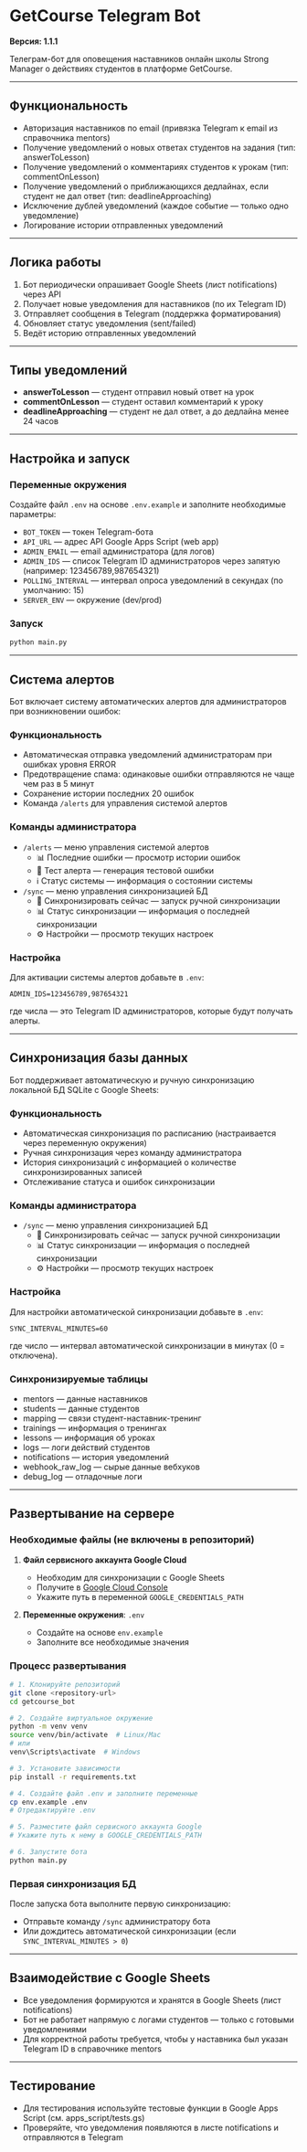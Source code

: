 # GetCourse Telegram Bot

**Версия: 1.1.1**

Телеграм-бот для оповещения наставников онлайн школы Strong Manager о действиях студентов в платформе GetCourse.

---

## Функциональность

- Авторизация наставников по email (привязка Telegram к email из справочника mentors)
- Получение уведомлений о новых ответах студентов на задания (тип: answerToLesson)
- Получение уведомлений о комментариях студентов к урокам (тип: commentOnLesson)
- Получение уведомлений о приближающихся дедлайнах, если студент не дал ответ (тип: deadlineApproaching)
- Исключение дублей уведомлений (каждое событие — только одно уведомление)
- Логирование истории отправленных уведомлений

---

## Логика работы

1. Бот периодически опрашивает Google Sheets (лист notifications) через API
2. Получает новые уведомления для наставников (по их Telegram ID)
3. Отправляет сообщения в Telegram (поддержка форматирования)
4. Обновляет статус уведомления (sent/failed)
5. Ведёт историю отправленных уведомлений

---

## Типы уведомлений

- **answerToLesson** — студент отправил новый ответ на урок
- **commentOnLesson** — студент оставил комментарий к уроку
- **deadlineApproaching** — студент не дал ответ, а до дедлайна менее 24 часов

---

## Настройка и запуск

### Переменные окружения

Создайте файл `.env` на основе `.env.example` и заполните необходимые параметры:

- `BOT_TOKEN` — токен Telegram-бота
- `API_URL` — адрес API Google Apps Script (web app)
- `ADMIN_EMAIL` — email администратора (для логов)
- `ADMIN_IDS` — список Telegram ID администраторов через запятую (например: 123456789,987654321)
- `POLLING_INTERVAL` — интервал опроса уведомлений в секундах (по умолчанию: 15)
- `SERVER_ENV` — окружение (dev/prod)

### Запуск

```bash
python main.py
```

---

## Система алертов

Бот включает систему автоматических алертов для администраторов при возникновении ошибок:

### Функциональность
- Автоматическая отправка уведомлений администраторам при ошибках уровня ERROR
- Предотвращение спама: одинаковые ошибки отправляются не чаще чем раз в 5 минут
- Сохранение истории последних 20 ошибок
- Команда `/alerts` для управления системой алертов

### Команды администратора
- `/alerts` — меню управления системой алертов
  - 📊 Последние ошибки — просмотр истории ошибок
  - 🔔 Тест алерта — генерация тестовой ошибки
  - ℹ️ Статус системы — информация о состоянии системы
- `/sync` — меню управления синхронизацией БД
  - 🔄 Синхронизировать сейчас — запуск ручной синхронизации
  - 📊 Статус синхронизации — информация о последней синхронизации
  - ⚙️ Настройки — просмотр текущих настроек

### Настройка
Для активации системы алертов добавьте в `.env`:
```
ADMIN_IDS=123456789,987654321
```
где числа — это Telegram ID администраторов, которые будут получать алерты.

---

## Синхронизация базы данных

Бот поддерживает автоматическую и ручную синхронизацию локальной БД SQLite с Google Sheets:

### Функциональность
- Автоматическая синхронизация по расписанию (настраивается через переменную окружения)
- Ручная синхронизация через команду администратора
- История синхронизаций с информацией о количестве синхронизированных записей
- Отслеживание статуса и ошибок синхронизации

### Команды администратора
- `/sync` — меню управления синхронизацией БД
  - 🔄 Синхронизировать сейчас — запуск ручной синхронизации
  - 📊 Статус синхронизации — информация о последней синхронизации
  - ⚙️ Настройки — просмотр текущих настроек

### Настройка
Для настройки автоматической синхронизации добавьте в `.env`:
```
SYNC_INTERVAL_MINUTES=60
```
где число — интервал автоматической синхронизации в минутах (0 = отключена).

### Синхронизируемые таблицы
- mentors — данные наставников
- students — данные студентов
- mapping — связи студент-наставник-тренинг
- trainings — информация о тренингах
- lessons — информация об уроках
- logs — логи действий студентов
- notifications — история уведомлений
- webhook_raw_log — сырые данные вебхуков
- debug_log — отладочные логи

---

## Развертывание на сервере

### Необходимые файлы (не включены в репозиторий)

1. **Файл сервисного аккаунта Google Cloud**
   - Необходим для синхронизации с Google Sheets
   - Получите в [Google Cloud Console](https://console.cloud.google.com/)
   - Укажите путь в переменной `GOOGLE_CREDENTIALS_PATH`

2. **Переменные окружения**: `.env`
   - Создайте на основе `env.example`
   - Заполните все необходимые значения

### Процесс развертывания

```bash
# 1. Клонируйте репозиторий
git clone <repository-url>
cd getcourse_bot

# 2. Создайте виртуальное окружение
python -m venv venv
source venv/bin/activate  # Linux/Mac
# или
venv\Scripts\activate  # Windows

# 3. Установите зависимости
pip install -r requirements.txt

# 4. Создайте файл .env и заполните переменные
cp env.example .env
# Отредактируйте .env

# 5. Разместите файл сервисного аккаунта Google
# Укажите путь к нему в GOOGLE_CREDENTIALS_PATH

# 6. Запустите бота
python main.py
```

### Первая синхронизация БД

После запуска бота выполните первую синхронизацию:
- Отправьте команду `/sync` администратору бота
- Или дождитесь автоматической синхронизации (если `SYNC_INTERVAL_MINUTES > 0`)

---

## Взаимодействие с Google Sheets

- Все уведомления формируются и хранятся в Google Sheets (лист notifications)
- Бот не работает напрямую с логами студентов — только с готовыми уведомлениями
- Для корректной работы требуется, чтобы у наставника был указан Telegram ID в справочнике mentors

---

## Тестирование
- Для тестирования используйте тестовые функции в Google Apps Script (см. apps_script/tests.gs)
- Проверяйте, что уведомления появляются в листе notifications и отправляются в Telegram
